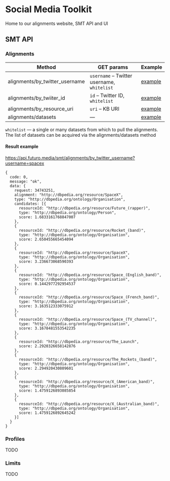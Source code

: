 # Social Media Toolkit
Home to our alignments website, SMT API and UI

## SMT API

### Alignments

| Method                         | GET params                                 | Example |
| ------------------------------ | ------------------------------------------ | ------- |
| alignments/by_twitter_username | `username` – Twitter username, `whitelist` | [example](https://api.futuro.media/smt/alignments/by_twitter_username?username=spacex)  |
| alignments/by_twiiter_id       | `id` – Twitter ID, `whitelist`             | [example](https://api.futuro.media/smt/alignments/by_twitter_id?id=34743251) |
| alignments/by_resource_uri     | `uri` – KB URI                             | [example](https://api.futuro.media/smt/alignments/by_resource_uri?uri=http://dbpedia.org/resource/SpaceX) |
| alignments/datasets            | —                                          | [example](https://api.futuro.media/smt/alignments/datasets) |

`whitelist` — a single or many datasets from which to pull the alignments. The list of datasets can be acquired via the alignments/datasets method

#### Result example

https://api.futuro.media/smt/alignments/by_twitter_username?username=spacex
```
{
  code: 0,
  message: "ok",
  data: {
    request: 34743251,
    alignment: "http://dbpedia.org/resource/SpaceX",
    type: "http://dbpedia.org/ontology/Organisation",
    candidates: [{
      resourceId: "http://dbpedia.org/resource/Future_(rapper)",
      type: "http://dbpedia.org/ontology/Person",
      score: 1.6833161768847007
    },
    {
      resourceId: "http://dbpedia.org/resource/Rocket_(band)",
      type: "http://dbpedia.org/ontology/Organisation",
      score: 2.650455665454094
    },
    {
      resourceId: "http://dbpedia.org/resource/SpaceX",
      type: "http://dbpedia.org/ontology/Organisation",
      score: 3.236673068590393
    },
    {
      resourceId: "http://dbpedia.org/resource/Space_(English_band)",
      type: "http://dbpedia.org/ontology/Organisation",
      score: 0.1442977292954537
    },
    {
      resourceId: "http://dbpedia.org/resource/Space_(French_band)",
      type: "http://dbpedia.org/ontology/Organisation",
      score: 3.163512333075912
    },
    {
      resourceId: "http://dbpedia.org/resource/Space_(TV_channel)",
      type: "http://dbpedia.org/ontology/Organisation",
      score: 3.1678481553542235
    },
    {
      resourceId: "http://dbpedia.org/resource/The_Launch",
      score: 2.2920326658142876
    },
    {
      resourceId: "http://dbpedia.org/resource/The_Rockets_(band)",
      type: "http://dbpedia.org/ontology/Organisation",
      score: 2.294920430809601
    },
    {
      resourceId: "http://dbpedia.org/resource/X_(American_band)",
      type: "http://dbpedia.org/ontology/Organisation",
      score: 1.4759126893085854
    },
    {
      resourceId: "http://dbpedia.org/resource/X_(Australian_band)",
      type: "http://dbpedia.org/ontology/Organisation",
      score: 1.4759126892645242
    }]
  }
}
```

### Profiles

TODO

### Limits

TODO
